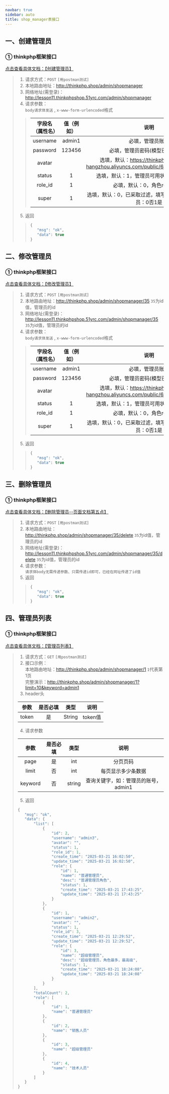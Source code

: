 ```yaml
---
navbar: true
sidebar: auto
title: shop_manager表接口
---
```


## 一、创建管理员
### ① thinkphp框架接口
<a href="/fourthless/w-a/thinkphp.管理员板块.html" target="_blank">点击查看具体文档：【创建管理员】</a>  <br/>

> 1. 请求方式：`POST` `[用postman测试]`
> 2. 本地路由地址：<http://thinkphp.shop/admin/shopmanager>
> 3. 网络地址(需登录)：<http://lesson11.thinkphpshop.51yrc.com/admin/shopmanager>
> 4. 请求参数：<br/>`body请求体发送` , `x-www-form-urlencoded`格式
>> | 字段名（属性名） |  值（例如）    |   说明    |
>> | :---:           | :---:         |  :---:    |
>> | username |  admin1    |   必填，管理员账号    |
>> | password |  123456    |   必填，管理员密码(模型已自动加密)    |
>> | avatar |      |   选填，默认：https://thinkphp-all.oss-cn-hangzhou.aliyuncs.com/public/67b3001b2aedd.png    |
>> | status |  1    |   选填，默认：1，管理员可用状态：0禁用1启用    |
>> | role_id |  1    |   必填，默认：0，角色role表的id    |
>> | super |  1    |   选填，默认：0，已采取过滤，填写无效，是否超级管理员：0否1是    |
> 5. 返回
>>```js
>> {
>>    "msg": "ok",
>>    "data": true
>> }
>>

## 二、修改管理员
### ① thinkphp框架接口
<a href="/fourthless/w-a/thinkphp.修改管理员.html" target="_blank">点击查看具体文档：【修改管理员】</a>  <br/>

> 1. 请求方式：`POST` `[用postman测试]`
> 2. 本地路由地址：<http://thinkphp.shop/admin/shopmanager/35> `35`为id值，管理员的id
> 3. 网络地址(需登录)：<http://lesson11.thinkphpshop.51yrc.com/admin/shopmanager/35> `35`为id值，管理员的id
> 4. 请求参数：<br/>`body请求体发送` , `x-www-form-urlencoded`格式
>> | 字段名（属性名） |  值（例如）    |   说明    |
>> | :---:           | :---:         |  :---:    |
>> | username |  admin1    |   必填，管理员账号    |
>> | password |  123456    |   必填，管理员密码(模型已自动加密)    |
>> | avatar |      |   选填，默认：https://thinkphp-all.oss-cn-hangzhou.aliyuncs.com/public/67b3001b2aedd.png    |
>> | status |  1    |   选填，默认：1，管理员可用状态：0禁用1启用    |
>> | role_id |  1    |   必填，默认：0，角色role表的id    |
>> | super |  1    |   选填，默认：0，已采取过滤，填写无效，是否超级管理员：0否1是    |
> 5. 返回
>>```js
>> {
>>    "msg": "ok",
>>    "data": true
>> }
>>```


## 三、删除管理员
### ① thinkphp框架接口
<a href="/fourthless/w-a/thinkphp.修改管理员.html#五、删除管理员" target="_blank">点击查看具体文档：【删除管理员--页面文档第五点】</a>  <br/>

> 1. 请求方式：`POST` `[用postman测试]`
> 2. 本地路由地址：<http://thinkphp.shop/admin/shopmanager/35/delete> `35`为id值，管理员的id
> 3. 网络地址(需登录)：<http://lesson11.thinkphpshop.51yrc.com/admin/shopmanager/35/delete> `35`为id值，管理员的id
> 4. 请求参数：<br/> `请求体body无需传递参数、只需传递id即可，已经在网址传递了id值`
> 5. 返回
>>```js
>> {
>>    "msg": "ok",
>>    "data": true
>> }
>> ```


## 四、管理员列表
### ① thinkphp框架接口
<a href="/fourthless/w-a/thinkphp.管理员列表.html" target="_blank">点击查看具体文档：【管理员列表】</a>  <br/>

> 1. 请求方式：`GET` `[用postman测试]`
> 2. 接口示例：<br/>
> 本地路由地址：<http://thinkphp.shop/admin/shopmanager/1> `1`代表第1页 <br/>
> 完整演示：<http://thinkphp.shop/admin/shopmanager/1?limit=10&keyword=admin1>
> 3. header头
>
> | 参数   |  是否必填    |  类型    |  说明     |
> | :---:  | :---:       |  :---:   | :---:    |
> | token  |  是         |  String  |  token值  |
>
> 4. 请求参数
>
> | 参数     |  是否必填    |  类型    |  说明     |
> | :---:    | :---:       |  :---:   | :---:    |
> | page     |  是         |  int  |  分页页码     |
> | limit    |  否         |  int  |  每页显示多少条数据     |
> | keyword  |  否         |  string  |  查询关键字，如：管理员的账号，admin1     |
> 5. 返回
>  ```js
> {
>     "msg": "ok",
>     "data": {
>         "list": [
>             {
>                 "id": 2,
>                 "username": "admin3",
>                 "avatar": "",
>                 "status": 1,
>                 "role_id": 1,
>                 "create_time": "2025-03-21 16:02:50",
>                 "update_time": "2025-03-21 16:02:50",
>                 "role": {
>                     "id": 1,
>                     "name": "普通管理员",
>                     "desc": "普通管理员角色",
>                     "status": 1,
>                     "create_time": "2025-03-21 17:43:25",
>                     "update_time": "2025-03-21 17:43:25"
>                 }
>             },
>             {
>                 "id": 1,
>                 "username": "admin2",
>                 "avatar": "",
>                 "status": 1,
>                 "role_id": 3,
>                 "create_time": "2025-03-21 12:29:52",
>                 "update_time": "2025-03-21 12:29:52",
>                 "role": {
>                     "id": 3,
>                     "name": "超级管理员",
>                     "desc": "超级管理员，角色最多，最高级",
>                     "status": 1,
>                     "create_time": "2025-03-21 18:24:08",
>                     "update_time": "2025-03-21 18:24:08"
>                 }
>             }
>         ],
>         "totalCount": 2,
>         "role": [
>             {
>                 "id": 1,
>                 "name": "普通管理员"
>             },
>             {
>                 "id": 2,
>                 "name": "销售人员"
>             },
>             {
>                 "id": 3,
>                 "name": "超级管理员"
>             },
>             {
>                 "id": 4,
>                 "name": "技术人员"
>             }
>         ]
>     }
> }
>```
